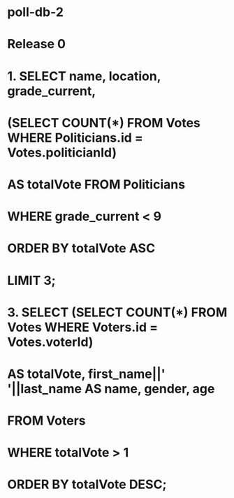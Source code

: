 # poll-db-2
# Release 0
# 1. SELECT name, location, grade_current, 
#    (SELECT COUNT(*) FROM Votes WHERE Politicians.id = Votes.politicianId) 
#    AS totalVote FROM Politicians 
#    WHERE grade_current < 9 
#    ORDER BY totalVote ASC 
#    LIMIT 3;

# 3. SELECT (SELECT COUNT(*) FROM Votes WHERE Voters.id = Votes.voterId) 
#    AS totalVote, first_name||' '||last_name AS name, gender, age 
#    FROM Voters 
#    WHERE totalVote > 1 
#    ORDER BY totalVote DESC;